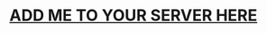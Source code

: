 # [ADD ME TO YOUR SERVER HERE](https://canary.discord.com/api/oauth2/authorize?client_id=1116970853905743894&permissions=0&scope=applications.commands%20bot)
